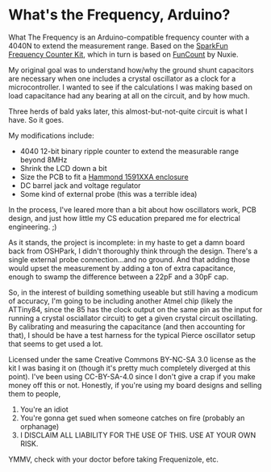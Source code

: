 What's the Frequency, Arduino?
==================

What The Frequency is an Arduino-compatible frequency counter with a 4040N to extend the measurement range. Based on the [SparkFun]() [Frequency Counter Kit](https://www.sparkfun.com/products/10140), which in turn is based on [FunCount](http://www.nuxie1.com/guides/funcount-frequency-counter.html) by Nuxie.

My original goal was to understand how/why the ground shunt capacitors are necessary when one includes a crystal oscillator as a clock for a microcontroller. I wanted to see if the calculations I was making based on load capacitance had any bearing at all on the circuit, and by how much.

Three herds of bald yaks later, this almost-but-not-quite circuit is what I have. So it goes.

My modifications include:
* 4040 12-bit binary ripple counter to extend the measurable range beyond 8MHz
* Shrink the LCD down a bit
* Size the PCB to fit a [Hammond 1591XXA enclosure](http://www.hammondmfg.com/dwg2XX.htm)
* DC barrel jack and voltage regulator
* Some kind of external probe (this was a terrible idea)

In the process, I've leared more than a bit about how oscillators work, PCB design, and just how little my CS education prepared me for electrical engineering. ;)

As it stands, the project is incomplete: in my haste to get a damn board back
from OSHPark, I didn't thoroughly think through the design. There's a single
external probe connection...and no ground. And that adding those would upset
the measurement by adding a ton of extra capacitance, enough to swamp the
difference between a 22pF and a 30pF cap.

So, in the interest of building something useable but still having a modicum of
accuracy, I'm going to be including another Atmel chip (likely the ATTiny84,
since the 85 has the clock output on the same pin as the input for running a
crystal osciallator circuit) to get a given crystal circuit oscillating. By
calibrating and measuring the capacitance (and then accounting for that), I
should be have a test harness for the typical Pierce oscillator setup that
seems to get used a lot.

Licensed under the same Creative Commons BY-NC-SA 3.0 license as the kit I was
basing it on (though it's pretty much completely diverged at this point). I've been using CC-BY-SA-4.0 since I don't give a crap if you make money off this or not. Honestly, if you're using my board designs and selling them to people,
1. You're an idiot
2. You're gonna get sued when someone catches on fire (probably an orphanage)
3. I DISCLAIM ALL LIABILITY FOR THE USE OF THIS. USE AT YOUR OWN RISK.

YMMV, check with your doctor before taking Frequenizole, etc.
